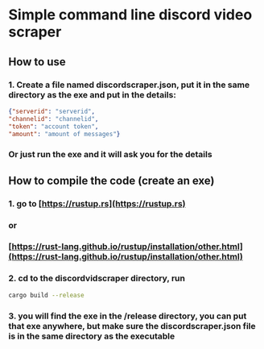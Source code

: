 # Simple command line discord video scraper
## How to use
### 1. Create a file named discordscraper.json, put it in the same directory as the exe and put in the details:
```json
{"serverid": "serverid", 
"channelid": "channelid", 
"token": "account token",
"amount": "amount of messages"}
```
### Or just run the exe and it will ask you for the details

## How to compile the code (create an exe)
### 1. go to [https://rustup.rs](https://rustup.rs) 
### or 
### [https://rust-lang.github.io/rustup/installation/other.html](https://rust-lang.github.io/rustup/installation/other.html)
### 2. cd to the discordvidscraper directory, run
```bash
cargo build --release
```
### 3. you will find the exe in the /release directory, you can put that exe anywhere, but make sure the discordscraper.json file is in the same directory as the executable